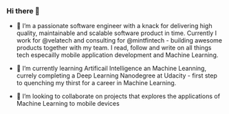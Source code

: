 <!--
**jerryOkafor/jerryOkafor** is a ✨ _special_ ✨ repository because its `README.md` (this file) appears on your GitHub profile.

Here are some ideas to get you started:



- 🤔 I’m looking for help with ...
- 💬 Ask me about ...
- 📫 How to reach me: ...
- 😄 Pronouns: ...
- ⚡ Fun fact: ...
-->

### Hi there 👋

- 🔭 I’m a passionate software engineer with a knack for delivering high quality, maintainable and scalable software product in time. Currently I work for @velatech and consulting for @mintfintech - building awesome products together with my team. I read, follow and write on all things tech especailly mobile application development and Machine Learning.

- 🌱 I’m currently learning Artificail Intelligence an Machine Leanning, currely completing a Deep Learning Nanodegree at Udacity - first step to quenching my thirst for a career in Machine Learning.

- 👯 I’m looking to collaborate on projects that explores the applications of Machine Learning to mobile devices
